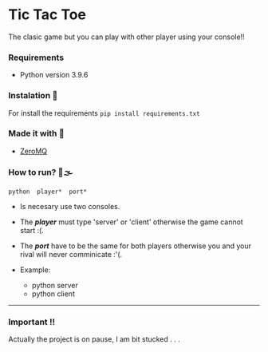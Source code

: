 # Tic Tac Toe
The clasic game but you can play with other player using your console!!

### Requirements
 - Python version 3.9.6

### Instalation 🔧
For install the requirements
```pip install requirements.txt```

### Made it with 🔨
 - [ZeroMQ](https://zeromq.org/languages/python/)

### How to run? 🚗🌫
 ```python  player*  port* ```
 
 + Is necesary use two consoles.
 + The ***player*** must type 'server' or 'client' otherwise the game cannot start :(.
 + The ***port*** have to be the same for both players otherwise you and your rival will never comminicate :'(.

 + Example: 
   - python server
   - python client



---
###  Important ‼
 Actually the project is on pause, I am bit stucked . . .
